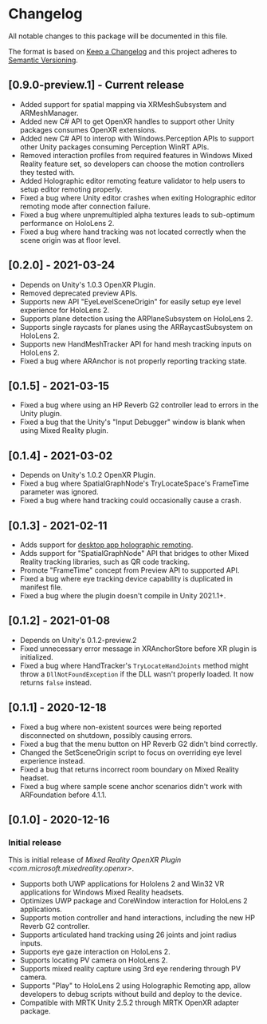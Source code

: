 # Changelog

All notable changes to this package will be documented in this file.

The format is based on [Keep a Changelog](http://keepachangelog.com/en/1.0.0/)
and this project adheres to [Semantic Versioning](http://semver.org/spec/v2.0.0.html).

## [0.9.0-preview.1] - Current release

* Added support for spatial mapping via XRMeshSubsystem and ARMeshManager.
* Added new C# API to get OpenXR handles to support other Unity packages consumes OpenXR extensions.
* Added new C# API to interop with Windows.Perception APIs to support other Unity packages consuming Perception WinRT APIs.
* Removed interaction profiles from required features in Windows Mixed Reality feature set, so developers can choose the motion controllers they tested with.
* Added Holographic editor remoting feature validator to help users to setup editor remoting properly.
* Fixed a bug where Unity editor crashes when exiting Holographic editor remoting mode after connection failure.
* Fixed a bug where unpremultipled alpha textures leads to sub-optimum performance on HoloLens 2.
* Fixed a bug where hand tracking was not located correctly when the scene origin was at floor level.

## [0.2.0] - 2021-03-24

* Depends on Unity's 1.0.3 OpenXR Plugin.
* Removed deprecated preview APIs.
* Supports new API "EyeLevelSceneOrigin" for easily setup eye level experience for HoloLens 2.
* Supports plane detection using the ARPlaneSubsystem on HoloLens 2.
* Supports single raycasts for planes using the ARRaycastSubsystem on HoloLens 2.
* Supports new HandMeshTracker API for hand mesh tracking inputs on HoloLens 2.
* Fixed a bug where ARAnchor is not properly reporting tracking state.

## [0.1.5] - 2021-03-15

* Fixed a bug where using an HP Reverb G2 controller lead to errors in the Unity plugin.
* Fixed a bug that the Unity's "Input Debugger" window is blank when using Mixed Reality plugin.

## [0.1.4] - 2021-03-02

* Depends on Unity's 1.0.2 OpenXR Plugin.
* Fixed a bug where SpatialGraphNode's TryLocateSpace's FrameTime parameter was ignored.
* Fixed a bug where hand tracking could occasionally cause a crash.

## [0.1.3] - 2021-02-11

* Adds support for [desktop app holographic remoting](https://aka.ms/openxr-unity-app-remoting).
* Adds support for "SpatialGraphNode" API that bridges to other Mixed Reality tracking libraries, such as QR code tracking.
* Promote "FrameTime" concept from Preview API to supported API.
* Fixed a bug where eye tracking device capability is duplicated in manifest file.
* Fixed a bug where the plugin doesn't compile in Unity 2021.1+.

## [0.1.2] - 2021-01-08

* Depends on Unity's 0.1.2-preview.2
* Fixed unnecessary error message in XRAnchorStore before XR plugin is initialized.
* Fixed a bug where HandTracker's `TryLocateHandJoints` method might throw a `DllNotFoundException` if the DLL wasn't properly loaded. It now returns `false` instead.

## [0.1.1] - 2020-12-18

* Fixed a bug where non-existent sources were being reported disconnected on shutdown, possibly causing errors.
* Fixed a bug that the menu button on HP Reverb G2 didn't bind correctly.
* Changed the SetSceneOrigin script to focus on overriding eye level experience instead.
* Fixed a bug that returns incorrect room boundary on Mixed Reality headset.
* Fixed a bug where sample scene anchor scenarios didn't work with ARFoundation before 4.1.1.

## [0.1.0] - 2020-12-16

### Initial release

This is initial release of *Mixed Reality OpenXR Plugin \<com.microsoft.mixedreality.openxr\>*.

* Supports both UWP applications for Hololens 2 and Win32 VR applications for Windows Mixed Reality headsets.
* Optimizes UWP package and CoreWindow interaction for HoloLens 2 applications.
* Supports motion controller and hand interactions, including the new HP Reverb G2 controller.
* Supports articulated hand tracking using 26 joints and joint radius inputs.
* Supports eye gaze interaction on HoloLens 2.
* Supports locating PV camera on HoloLens 2.
* Supports mixed reality capture using 3rd eye rendering through PV camera.
* Supports "Play" to HoloLens 2 using Holographic Remoting app, allow developers to debug scripts without build and deploy to the device.
* Compatible with MRTK Unity 2.5.2 through MRTK OpenXR adapter package.
